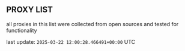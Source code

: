## PROXY LIST

all proxies in this list were collected from open sources and tested for functionality

last update: `2025-03-22 12:00:28.466491+00:00` UTC